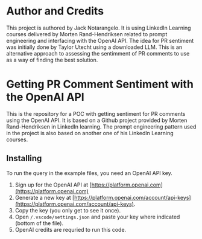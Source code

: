 # Author and Credits
This project is authored by Jack Notarangelo. It is using LinkedIn Learning courses delivered by Morten Rand-Hendriksen related to prompt engineering and interfacing with the OpenAI API. The idea for PR sentiment was initially done by Taylor Utecht using a downloaded LLM. This is an alternative approach to assessing the sentimment of PR comments to use as a way of finding the best solution.

# Getting PR Comment Sentiment with the OpenAI API
This is the repository for a POC with getting sentiment for PR comments using the OpenAI API. It is based on a Github project provided by Morten Rand-Hendriksen in LinkedIn learning. The prompt engineering pattern used in the project is also based on another one of his LinkedIn Learning courses.

## Installing
To run the query in the example files, you need an OpenAI API key. 
1. Sign up for the OpenAI API at [https://platform.openai.com](https://platform.openai.com)
2. Generate a new key at [https://platform.openai.com/account/api-keys](https://platform.openai.com/account/api-keys).
3. Copy the key (you only get to see it once).
4. Open `/.vscode/settings.json` and paste your key where indicated (bottom of the file).
5. OpenAI credits are requried to run this code.

